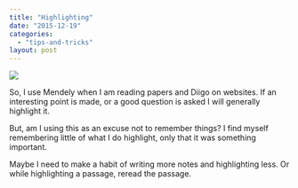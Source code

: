 ```yaml
---
title: "Highlighting"
date: "2015-12-19"
categories: 
  - "tips-and-tricks"
layout: post
---
```


![]({{site.baseurl}}/images/{{page.coverImage}})

So, I use Mendely when I am reading papers and Diigo on websites. If an interesting point is made, or a good question is asked I will generally highlight it.

But, am I using this as an excuse not to remember things? I find myself remembering little of what I do highlight, only that it was something important.

Maybe I need to make a habit of writing more notes and highlighting less. Or while highlighting a passage, reread the passage.
